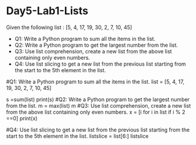 # Day5-Lab1-Lists

Given the following list : [5, 4, 17, 19, 30, 2, 7, 10, 45]

- Q1: Write a Python program to sum all the items in the list.
- Q2: Write a Python program to get the largest number from the list.
- Q3: Use list comprehension, create a new list from the above list containing only even numbers.
- Q4: Use list slicing to get a new list from the previous list starting from the start to the 5th element in the list.

#Q1: Write a Python program to sum all the items in the list.
list = [5, 4, 17, 19, 30, 2, 7, 10, 45]

s =sum(list)
print(s)
#Q2: Write a Python program to get the largest number from the list.
m = max(list)
m
#Q3: Use list comprehension, create a new list from the above list containing only even numbers.
x = [i for i in list if i % 2 ==0]
print(x)

#Q4: Use list slicing to get a new list from the previous list starting from the start to the 5th element in the list.
  listslice = list[6:]
    listslice
